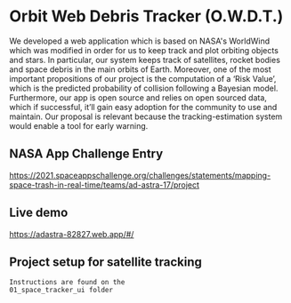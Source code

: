# Orbit Web Debris Tracker (O.W.D.T.)

We developed a web application which is based on NASA's WorldWind which was modified in order for us to keep track and plot orbiting objects and stars. In particular, our system keeps track of satellites, rocket bodies and space debris in the main orbits of Earth. Moreover, one of the most important propositions of our project is the computation of a ‘Risk Value’, which is the predicted probability of collision following a Bayesian model. Furthermore, our app is open source and relies on open sourced data, which if successful, it’ll gain easy adoption for the community to use and maintain. Our proposal is relevant because the tracking-estimation system would enable a tool for early warning.

## NASA App Challenge Entry
https://2021.spaceappschallenge.org/challenges/statements/mapping-space-trash-in-real-time/teams/ad-astra-17/project


## Live demo
https://adastra-82827.web.app/#/

## Project setup for satellite tracking
```
Instructions are found on the 
01_space_tracker_ui folder
```


